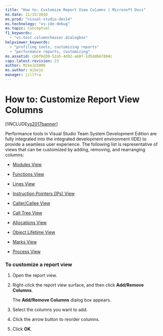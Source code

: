```yaml
---
title: "How to: Customize Report View Columns | Microsoft Docs"
ms.date: 11/15/2016
ms.prod: "visual-studio-dev14"
ms.technology: "vs-ide-debug"
ms.topic: conceptual
f1_keywords: 
  - "vs.test.columnchooser.dialogbox"
helpviewer_keywords: 
  - "profiling tools, customizing reports"
  - "performance reports, customizing"
ms.assetid: cb6f6d30-52a5-4d92-ab07-1d5ddb67884c
caps.latest.revision: 23
author: MikeJo5000
ms.author: mikejo
manager: jillfra
---
```

# How to: Customize Report View Columns
[!INCLUDE[vs2017banner](../includes/vs2017banner.md)]

Performance tools in Visual Studio Team System Development Edition  are fully integrated into the integrated development environment (IDE) to provide a seamless user experience. The following list is representative of views that can be customized by adding, removing, and rearranging columns:  
  
- [Modules View](../profiling/modules-view.md)  
  
- [Functions View](../profiling/functions-view.md)  
  
- [Lines View](../profiling/lines-view.md)  
  
- [Instruction Pointers (IPs) View](../profiling/instruction-pointers-ips-view.md)  
  
- [Caller/Callee View](../profiling/caller-callee-view.md)  
  
- [Call Tree View](../profiling/call-tree-view.md)  
  
- [Allocations View](../profiling/dotnet-memory-allocations-view.md)  
  
- [Object Lifetime View](../profiling/object-lifetime-view.md)  
  
- [Marks View](../profiling/marks-view.md)  
  
- [Process View](../profiling/process-view.md)  
  
### To customize a report view  
  
1. Open the report view.  
  
2. Right-click the report view surface, and then click **Add/Remove Columns**.  
  
     The **Add/Remove Columns** dialog box appears.  
  
3. Select the columns you want to add.  
  
4. Click the arrow button to reorder columns.  
  
5. Click **OK**.
